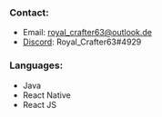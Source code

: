 ### Contact:
- Email: royal_crafter63@outlook.de
- [Discord](https://www.discord.com): Royal_Crafter63#4929

### Languages:
- Java
- React Native
- React JS

